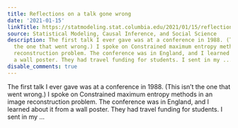 ```yaml
---
title: Reflections on a talk gone wrong
date: '2021-01-15'
linkTitle: https://statmodeling.stat.columbia.edu/2021/01/15/reflections-on-a-talk-gone-wrong/
source: Statistical Modeling, Causal Inference, and Social Science
description: The first talk I ever gave was at a conference in 1988. (This isn&#8217;t
  the one that went wrong.) I spoke on Constrained maximum entropy methods in an image
  reconstruction problem. The conference was in England, and I learned about it from
  a wall poster. They had travel funding for students. I sent in my ...
disable_comments: true
---
```

The first talk I ever gave was at a conference in 1988. (This isn&#8217;t the one that went wrong.) I spoke on Constrained maximum entropy methods in an image reconstruction problem. The conference was in England, and I learned about it from a wall poster. They had travel funding for students. I sent in my ...
